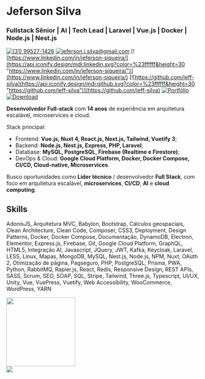 <!--curriculum:start-->

# Jeferson Silva

### Fullstack Sênior | AI | Tech Lead | Laravel | Vue.js | Docker | Node.js | Nest.js

[![(31) 99527-1426](https://api.iconify.design/ic:baseline-whatsapp.svg?color=%23ffffff&height=30 "(31) 99527-1426")](https://wa.me/message/NG7A2SW25XIEI1)
[![jeferson.i.silva@gmail.com](https://api.iconify.design/ic:outline-alternate-email.svg?color=%23ffffff&height=30 "jeferson.i.silva@gmail.com")](mailto:jeferson.i.silva@gmail.com)
[![https://www.linkedin.com/in/jeferson-siqueira/](https://api.iconify.design/mdi:linkedin.svg?color=%23ffffff&height=30 "https://www.linkedin.com/in/jeferson-siqueira/")](https://www.linkedin.com/in/jeferson-siqueira/)
[![https://github.com/jeff-silva](https://api.iconify.design/mdi:github.svg?color=%23ffffff&height=30 "https://github.com/jeff-silva")](https://github.com/jeff-silva)
[![Portfólio](https://api.iconify.design/material-symbols:home-rounded.svg?color=%23ffffff&height=30 "Portfólio")](https://jeff-silva.github.io)
[![Download](https://api.iconify.design/mdi:download.svg?color=%23ffffff&height=30 "Download")](https://jeff-silva.github.io/jeff-silva/profiles/fullstack-dev/resume.pdf)

**Desenvolvedor Full-stack** com **14 anos** de experiência em arquitetura escalável, microservices e cloud.

Stack principal:

- Frontend: **Vue.js, Nuxt 4, React.js, Next.js, Tailwind, Vuetify 3**;
- Backend: **Node.js, Nest.js, Express, PHP, Laravel**;
- Database: **MySQL, PostgreSQL, Firebase (Realtime e Firestore)**;
- DevOps & Cloud: **Google Cloud Platform, Docker, Docker Compose, CI/CD, Cloud-native, Microservices**.

Busco oportunidades como **Líder técnico** / desenvolvedor **Full Stack**, com foco em arquitetura escalável, **microservices**, **CI/CD**, **AI** e **cloud computing**.

## Skills

AdonisJS, Arquitetura MVC, Babylon, Bootstrap, Cálculos geospaciais, Clean Architecture, Clean Code, Composer, CSS3, Deployment, Design Patterns, Docker, Docker Compose, Documentação, DynamoDB, Electron, Elementor, Express.js, Firebase, Git, Google Cloud Platform, GraphQL, HTML5, Integração AI, Javascript, JQuery, JWT, Kafka, Keycloak, Laravel, LESS, Linux, Mapas, MongoDB, MySQL, Nest.js, Node.js, NPM, Nuxt, OAuth 2, Otimização de página, Pagseguro, PHP, PostgreSQL, Prisma, PWA, Python, RabbitMQ, Rapier.js, React, Redis, Responsive Design, REST APIs, SASS, Scrum, SEO, SOAP, SQL, Stripe, Tailwind, Three.js, Typescript, UI/UX, Unity, Vue, VuePress, Vuetify, Web Accessibility, WooCommerce, WordPress, YARN

<!--curriculum:final-->

<img loading="lazy" height="180em" src="https://github-readme-stats.vercel.app/api/top-langs/?username=jeff-silva&layout=compact&langs_count=7&theme=dracula" />

<br />
<img src="https://media2.giphy.com/media/v1.Y2lkPTc5MGI3NjExdHBuOWZneXdodnJvbnB1dG43NnJkbzlnNWQ3dGFneTE4bGUwZDRyayZlcD12MV9pbnRlcm5hbF9naWZfYnlfaWQmY3Q9Zw/111ebonMs90YLu/giphy.gif" />

<!-- ![Snake animation](https://github.com/jeff-silva/jeff-silva/blob/output/github-contribution-grid-snake.svg) -->
